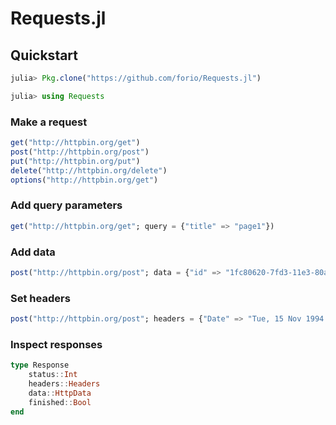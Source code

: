 # Requests.jl

## Quickstart

```julia
julia> Pkg.clone("https://github.com/forio/Requests.jl")

julia> using Requests
```

### Make a request

```julia
get("http://httpbin.org/get")
post("http://httpbin.org/post")
put("http://httpbin.org/put")
delete("http://httpbin.org/delete")
options("http://httpbin.org/get")
```

### Add query parameters

```julia
get("http://httpbin.org/get"; query = {"title" => "page1"})
```

### Add data

```julia
post("http://httpbin.org/post"; data = {"id" => "1fc80620-7fd3-11e3-80a5-7995390c4a5e"})
```

### Set headers

```julia
post("http://httpbin.org/post"; headers = {"Date" => "Tue, 15 Nov 1994 08:12:31 GMT"})
```

### Inspect responses

```julia
type Response
    status::Int
    headers::Headers
    data::HttpData
    finished::Bool
end
```
